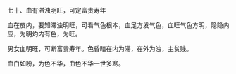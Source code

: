 七十、血有滞浊明旺，可定富贵寿年

血在皮内，要知滞浊明旺，可看气色根本，血足方发气色，血旺气色方明，隐隐内应，为明灼内有色，为旺。

男女血明旺，可断富贵寿年。色昏暗在内为滞，在外为浊，主贫贱。

血白如粉，为色不华，血色不华一世多寒。

